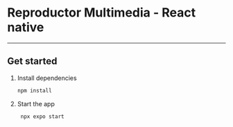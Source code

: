 # Reproductor Multimedia - React native

---

## Get started

1. Install dependencies

   ```bash
   npm install
   ```

2. Start the app

   ```bash
    npx expo start
   ```

